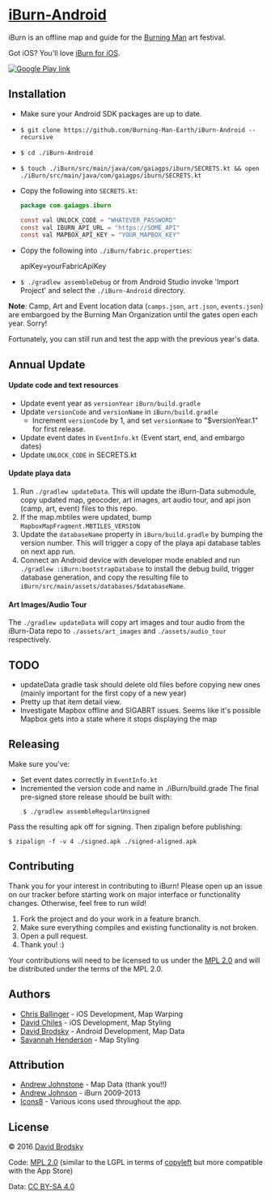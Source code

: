 # [iBurn-Android](https://github.com/Burning-Man-Earth/iBurn-Android)

iBurn is an offline map and guide for the [Burning Man](http://www.burningman.com) art festival.

Got iOS? You'll love [iBurn for iOS](https://github.com/Burning-Man-Earth/iBurn-iOS).

[![Google Play link](http://steverichey.github.io/google-play-badge-svg/img/en_get.svg)](https://play.google.com/store/apps/details?id=com.gaiagps.iburn)

## Installation

* Make sure your Android SDK packages are up to date.
* `$ git clone https://github.com/Burning-Man-Earth/iBurn-Android --recursive`
* `$ cd ./iBurn-Android`
* `$ touch ./iBurn/src/main/java/com/gaiagps/iburn/SECRETS.kt && open ./iBurn/src/main/java/com/gaiagps/iburn/SECRETS.kt`
* Copy the following into `SECRETS.kt`:

    ```java
    package com.gaiagps.iburn

    const val UNLOCK_CODE = "WHATEVER_PASSWORD"
    const val IBURN_API_URL = "https://SOME_API"
    const val MAPBOX_API_KEY = "YOUR_MAPBOX_KEY"
    ```
* Copy the following into `./iBurn/fabric.properties`:

    apiKey=yourFabricApiKey

* `$ ./gradlew assembleDebug` or from Android Studio invoke 'Import Project' and select the `./iBurn-Android` directory.

**Note**: Camp, Art and Event location data (`camps.json`, `art.json`, `events.json`) are embargoed by the Burning Man Organization until the gates open each year. Sorry!

Fortunately, you can still run and test the app with the previous year's data.

## Annual Update

#### Update code and text resources

* Update event year as `versionYear` `iBurn/build.gradle`
* Update `versionCode` and `versionName` in `iBurn/build.gradle`
    * Increment `versionCode` by 1, and set `versionName` to "$versionYear.1" for first release.
* Update event dates in `EventInfo.kt` (Event start, end, and embargo dates)
* Update `UNLOCK_CODE` in SECRETS.kt


#### Update playa data

1. Run `./gradlew updateData`. This will update the iBurn-Data submodule, copy updated map, geocoder, art images, art audio tour, and api json (camp, art, event) files to this repo.
3. If the map.mbtiles were updated, bump `MapboxMapFragment.MBTILES_VERSION`
4. Update the `databaseName` property in `iBurn/build.gradle` by bumping the version number. This will trigger a copy of the playa api database tables on next app run.
5. Connect an Android device with developer mode enabled and run `./gradlew :iBurn:bootstrapDatabase` to install the debug build, trigger
   database generation, and copy the resulting file to
   `iBurn/src/main/assets/databases/$databaseName`.

#### Art Images/Audio Tour

The `./gradlew updateData` will copy art images and tour audio from the iBurn-Data repo to `./assets/art_images` and `./assets/audio_tour` respectively.

## TODO

* updateData gradle task should delete old files before copying new ones (mainly important for the first copy of a new year)
* Pretty up that item detail view.
* Investigate Mapbox offline and SIGABRT issues. Seems like it's possible Mapbox gets into a state where it stops displaying the map

## Releasing
Make sure you've:
* Set event dates correctly in `EventInfo.kt`
* Incremented the version code and name in ./iBurn/build.grade
The final pre-signed store release should be built with:

```
    $ ./gradlew assembleRegularUnsigned
```

Pass the resulting apk off for signing. Then zipalign before publishing:

    $ zipalign -f -v 4 ./signed.apk ./signed-aligned.apk

## Contributing

Thank you for your interest in contributing to iBurn! Please open up an issue on our tracker before starting work on major interface or functionality changes. Otherwise, feel free to run wild!

1. Fork the project and do your work in a feature branch.
2. Make sure everything compiles and existing functionality is not broken.
3. Open a pull request.
4. Thank you! :)

Your contributions will need to be licensed to us under the [MPL 2.0](https://www.mozilla.org/MPL/2.0/) and will be distributed under the terms of the MPL 2.0.

## Authors

* [Chris Ballinger](https://github.com/chrisballinger) - iOS Development, Map Warping
* [David Chiles](https://github.com/davidchiles) - iOS Development, Map Styling
* [David Brodsky](https://github.com/onlyinamerica) - Android Development, Map Data
* [Savannah Henderson](https://github.com/savannahjune) - Map Styling

## Attribution

* [Andrew Johnstone](http://architecturalartsguild.com/about/) - Map Data (thank you!!)
* [Andrew Johnson](http://gaiagps.appspot.com/contact) - iBurn 2009-2013
* [Icons8](http://icons8.com) - Various icons used throughout the app.

## License

© 2016 [David Brodsky](https://github.com/onlyinamerica)

Code: [MPL 2.0](https://www.mozilla.org/MPL/2.0/) (similar to the LGPL in terms of [copyleft](https://en.wikipedia.org/wiki/Copyleft) but more compatible with the App Store)

Data: [CC BY-SA 4.0](http://creativecommons.org/licenses/by-sa/4.0/)
